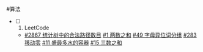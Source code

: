 #算法 
- [ ] 1. LeetCode
	- [#2867 统计树中的合法路径数目](https://leetcode.cn/problems/count-valid-paths-in-a-tree/)
	  [#1 两数之和](https://leetcode.cn/problems/two-sum/)
	  [#49 字母异位词分组](https://leetcode.cn/problems/group-anagrams/)
	  [#283 移动零](https://leetcode.cn/problems/move-zeroes/)
	  [#11 盛最多水的容器](https://leetcode.cn/problems/container-with-most-water/)
	  [#15 三数之和](https://leetcode.cn/problems/3sum/)
